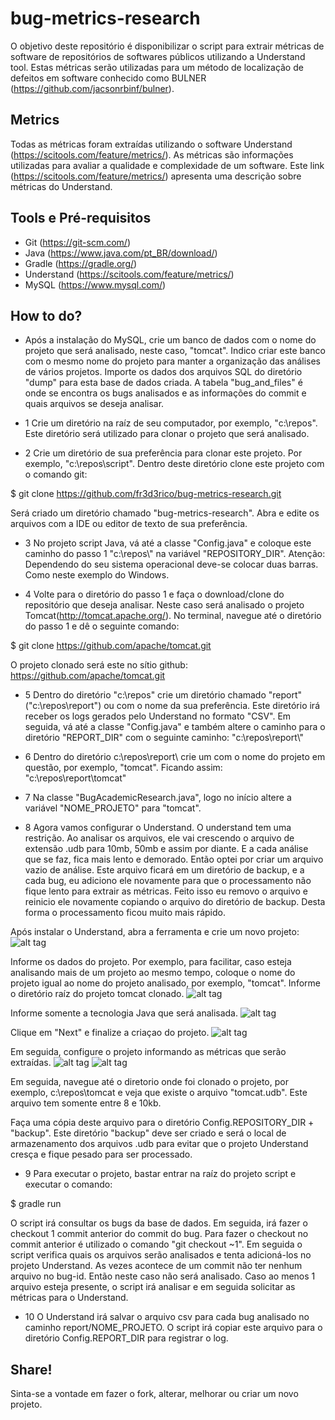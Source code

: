 # bug-metrics-research
O objetivo deste repositório é disponibilizar o script para extrair métricas de software de repositórios de softwares públicos utilizando a Understand tool. Estas métricas serão utilizadas para um método de localização de defeitos em software conhecido como BULNER (https://github.com/jacsonrbinf/bulner).

## Metrics
Todas as métricas foram extraídas utilizando o software Understand (https://scitools.com/feature/metrics/).
As métricas são informações utilizadas para avaliar a qualidade e complexidade de um software.
Este link (https://scitools.com/feature/metrics/) apresenta uma descrição sobre métricas do Understand.

## Tools e Pré-requisitos

- Git (https://git-scm.com/)
- Java (https://www.java.com/pt_BR/download/)
- Gradle (https://gradle.org/)
- Understand (https://scitools.com/feature/metrics/)
- MySQL (https://www.mysql.com/)

## How to do?

- Após a instalação do MySQL, crie um banco de dados com o nome do projeto que será analisado, neste caso, "tomcat". Indico criar este banco com o mesmo nome do projeto para manter a organização das análises de vários projetos.
Importe os dados dos arquivos SQL do diretório "dump" para esta base de dados criada.
A tabela "bug_and_files" é onde se encontra os bugs analisados e as informações do commit e quais arquivos se deseja analisar.

- 1 Crie um diretório na raíz de seu computador, por exemplo, "c:\repos". Este diretório será utilizado para clonar o projeto que será analisado.

- 2 Crie um diretório de sua preferência para clonar este projeto. Por exemplo, "c:\repos\script". Dentro deste diretório clone este projeto com o comando git:

$ git clone https://github.com/fr3d3rico/bug-metrics-research.git

Será criado um diretório chamado "bug-metrics-research". Abra e edite os arquivos com a IDE ou editor de texto de sua preferência.

- 3 No projeto script Java, vá até a classe "Config.java" e coloque este caminho do passo 1 "c:\\repos\\" na variável "REPOSITORY_DIR". Atenção: Dependendo do seu sistema operacional deve-se colocar duas barras. Como neste exemplo do Windows.

- 4 Volte para o diretório do passo 1 e faça o download/clone do repositório que deseja analisar. Neste caso será analisado o projeto Tomcat(http://tomcat.apache.org/).
No terminal, navegue até o diretório do passo 1 e dê o seguinte comando:

$ git clone https://github.com/apache/tomcat.git

O projeto clonado será este no sítio github: https://github.com/apache/tomcat.git

- 5 Dentro do diretório "c:\repos" crie um diretório chamado "report" ("c:\repos\report") ou com o nome da sua preferência. Este diretório irá receber os logs gerados pelo Understand no formato "CSV".
Em seguida, vá até a classe "Config.java" e também altere o caminho para o diretório "REPORT_DIR" com o seguinte caminho: "c:\\repos\\report\\"

- 6 Dentro do diretório c:\repos\report\\ crie um com o nome do projeto em questão, por exemplo, "tomcat". Ficando assim: "c:\repos\report\tomcat"

- 7 Na classe "BugAcademicResearch.java", logo no início altere a variável "NOME_PROJETO" para "tomcat".

- 8 Agora vamos configurar o Understand.
O understand tem uma restrição. Ao analisar os arquivos, ele vai crescendo o arquivo de extensão .udb para 10mb, 50mb e assim por diante. E a cada análise que se faz, fica mais lento e demorado. Então optei por criar um arquivo vazio de análise. Este arquivo ficará em um diretório de backup, e a cada bug, eu adiciono ele novamente para que o processamento não fique lento para extrair as métricas. Feito isso eu removo o arquivo e reinicio ele novamente copiando o arquivo do diretório de backup. Desta forma o processamento ficou muito mais rápido.

Após instalar o Understand, abra a ferramenta e crie um novo projeto:
![alt tag](https://github.com/fr3d3rico/bug-metrics-research/blob/master/images/understand-1.png)

Informe os dados do projeto. Por exemplo, para facilitar, caso esteja analisando mais de um projeto ao mesmo tempo, coloque o nome do projeto igual ao nome do projeto analisado, por exemplo, "tomcat".
Informe o diretório raíz do projeto tomcat clonado.
![alt tag](https://github.com/fr3d3rico/bug-metrics-research/blob/master/images/understand-2.png)

Informe somente a tecnologia Java que será analisada.
![alt tag](https://github.com/fr3d3rico/bug-metrics-research/blob/master/images/understand-3.png)

Clique em "Next" e finalize a criaçao do projeto.
![alt tag](https://github.com/fr3d3rico/bug-metrics-research/blob/master/images/understand-4.png)

Em seguida, configure o projeto informando as métricas que serão extraídas.
![alt tag](https://github.com/fr3d3rico/bug-metrics-research/blob/master/images/understand-5.png)
![alt tag](https://github.com/fr3d3rico/bug-metrics-research/blob/master/images/understand-6.png)

Em seguida, navegue até o diretorio onde foi clonado o projeto, por exemplo, c:\repos\tomcat e veja que existe o arquivo "tomcat.udb". Este arquivo tem somente entre 8 e 10kb.

Faça uma cópia deste arquivo para o diretório Config.REPOSITORY_DIR + "backup". Este diretório "backup" deve ser criado e será o local de armazenamento dos arquivos .udb para evitar que o projeto Understand cresça e fique pesado para ser processado.

- 9 Para executar o projeto, bastar entrar na raíz do projeto script e executar o comando:

$ gradle run

O script irá consultar os bugs da base de dados. Em seguida, irá fazer o checkout 1 commit anterior do commit do bug. Para fazer o checkout no commit anterior é utilizado o comando "git checkout <commit-id>~1".
Em seguida o script verifica quais os arquivos serão analisados e tenta adicioná-los no projeto Understand. As vezes acontece de um commit não ter nenhum arquivo no bug-id. Então neste caso não será analisado. Caso ao menos 1 arquivo esteja presente, o script irá analisar e em seguida solicitar as métricas para o Understand.

- 10 O Understand irá salvar o arquivo csv para cada bug analisado no caminho report/NOME_PROJETO. O script irá copiar este arquivo para o diretório Config.REPORT_DIR para registrar o log.

## Share!

Sinta-se a vontade em fazer o fork, alterar, melhorar ou criar um novo projeto.